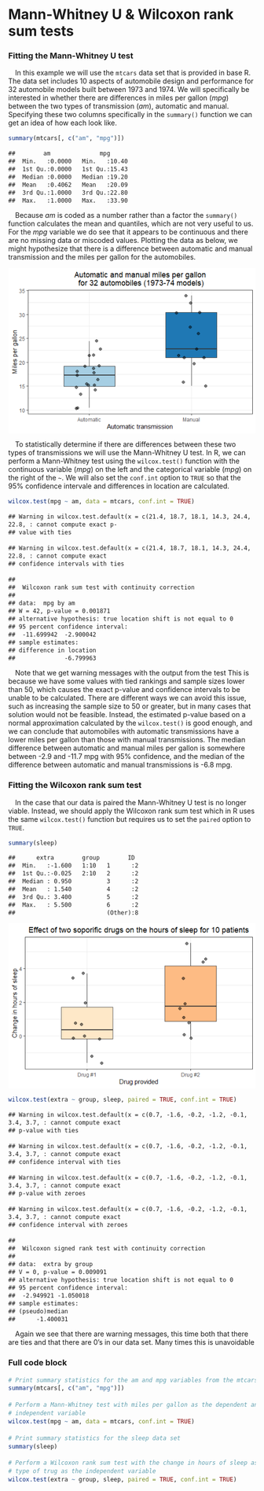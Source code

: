 
# Mann-Whitney U & Wilcoxon rank sum tests

### Fitting the Mann-Whitney U test

 In this example we will use the `mtcars` data set that is provided in
base R. The data set includes 10 aspects of automobile design and
performance for 32 automobile models built between 1973 and 1974. We
will specifically be interested in whether there are differences in
miles per gallon (*mpg*) between the two types of transmission (*am*),
automatic and manual. Specifying these two columns specifically in the
`summary()` function we can get an idea of how each look like.

``` r
summary(mtcars[, c("am", "mpg")])
```

    ##        am              mpg       
    ##  Min.   :0.0000   Min.   :10.40  
    ##  1st Qu.:0.0000   1st Qu.:15.43  
    ##  Median :0.0000   Median :19.20  
    ##  Mean   :0.4062   Mean   :20.09  
    ##  3rd Qu.:1.0000   3rd Qu.:22.80  
    ##  Max.   :1.0000   Max.   :33.90

 Because *am* is coded as a number rather than a factor the `summary()`
function calculates the mean and quantiles, which are not very useful to
us. For the *mpg* variable we do see that it appears to be continuous
and there are no missing data or miscoded values. Plotting the data as
below, we might hypothesize that there is a difference between automatic
and manual transmission and the miles per gallon for the automobiles.

<img src="img/Mann-Whitney/mtcars_plot-1.png" style="display: block; margin: auto;" />

 To statistically determine if there are differences between these two
types of transmissions we will use the Mann-Whitney U test. In R, we can
perform a Mann-Whitney test using the `wilcox.test()` function with the
continuous variable (*mpg*) on the left and the categorical variable
(*mpg*) on the right of the `~`. We will also set the `conf.int` option
to `TRUE` so that the 95% confidence intervale and differences in
location are calculated.

``` r
wilcox.test(mpg ~ am, data = mtcars, conf.int = TRUE)
```

    ## Warning in wilcox.test.default(x = c(21.4, 18.7, 18.1, 14.3, 24.4, 22.8, : cannot compute exact p-
    ## value with ties

    ## Warning in wilcox.test.default(x = c(21.4, 18.7, 18.1, 14.3, 24.4, 22.8, : cannot compute exact
    ## confidence intervals with ties

    ## 
    ##  Wilcoxon rank sum test with continuity correction
    ## 
    ## data:  mpg by am
    ## W = 42, p-value = 0.001871
    ## alternative hypothesis: true location shift is not equal to 0
    ## 95 percent confidence interval:
    ##  -11.699942  -2.900042
    ## sample estimates:
    ## difference in location 
    ##              -6.799963

 Note that we get warning messages with the output from the test This is
because we have some values with tied rankings and sample sizes lower
than 50, which causes the exact p-value and confidence intervals to be
unable to be calculated. There are different ways we can avoid this
issue, such as increasing the sample size to 50 or greater, but in many
cases that solution would not be feasible. Instead, the estimated
p-value based on a normal approximation calculated by the
`wilcox.test()` is good enough, and we can conclude that automobiles
with automatic transmissions have a lower miles per gallon than those
with manual transmissions. The median difference between automatic and
manual miles per gallon is somewhere between -2.9 and -11.7 mpg with 95%
confidence, and the median of the difference between automatic and
manual transmissions is -6.8 mpg.

### Fitting the Wilcoxon rank sum test

 In the case that our data is paired the Mann-Whitney U test is no
longer viable. Instead, we should apply the Wilcoxon rank sum test which
in R uses the same `wilcox.test()` function but requires us to set the
`paired` option to `TRUE`.

``` r
summary(sleep)
```

    ##      extra        group        ID   
    ##  Min.   :-1.600   1:10   1      :2  
    ##  1st Qu.:-0.025   2:10   2      :2  
    ##  Median : 0.950          3      :2  
    ##  Mean   : 1.540          4      :2  
    ##  3rd Qu.: 3.400          5      :2  
    ##  Max.   : 5.500          6      :2  
    ##                          (Other):8

<img src="img/Mann-Whitney/sleep_plot-1.png" style="display: block; margin: auto;" />

``` r
wilcox.test(extra ~ group, sleep, paired = TRUE, conf.int = TRUE)
```

    ## Warning in wilcox.test.default(x = c(0.7, -1.6, -0.2, -1.2, -0.1, 3.4, 3.7, : cannot compute exact
    ## p-value with ties

    ## Warning in wilcox.test.default(x = c(0.7, -1.6, -0.2, -1.2, -0.1, 3.4, 3.7, : cannot compute exact
    ## confidence interval with ties

    ## Warning in wilcox.test.default(x = c(0.7, -1.6, -0.2, -1.2, -0.1, 3.4, 3.7, : cannot compute exact
    ## p-value with zeroes

    ## Warning in wilcox.test.default(x = c(0.7, -1.6, -0.2, -1.2, -0.1, 3.4, 3.7, : cannot compute exact
    ## confidence interval with zeroes

    ## 
    ##  Wilcoxon signed rank test with continuity correction
    ## 
    ## data:  extra by group
    ## V = 0, p-value = 0.009091
    ## alternative hypothesis: true location shift is not equal to 0
    ## 95 percent confidence interval:
    ##  -2.949921 -1.050018
    ## sample estimates:
    ## (pseudo)median 
    ##      -1.400031

 Again we see that there are warning messages, this time both that there
are ties and that there are 0’s in our data set. Many times this is
unavoidable

### Full code block

``` r
# Print summary statistics for the am and mpg variables from the mtcars data set
summary(mtcars[, c("am", "mpg")])

# Perform a Mann-Whitney test with miles per gallon as the dependent and transmission as the
# independent variable
wilcox.test(mpg ~ am, data = mtcars, conf.int = TRUE)

# Print summary statistics for the sleep data set
summary(sleep)

# Perform a Wilcoxon rank sum test with the change in hours of sleep as the dependent and the
# type of trug as the independent variable
wilcox.test(extra ~ group, sleep, paired = TRUE, conf.int = TRUE)
```
